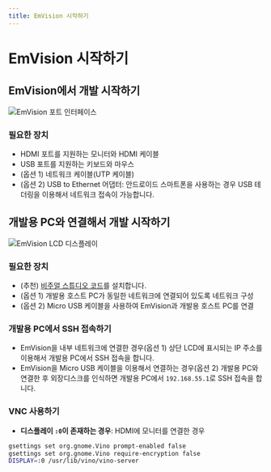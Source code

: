 ```yaml
---
title: EmVision 시작하기
---
```


# EmVision 시작하기

## EmVision에서 개발 시작하기

![EmVision 포트 인터페이스](./images/EmVision_Interface.png)

### 필요한 장치

- HDMI 포트를 지원하는 모니터와 HDMI 케이블
- USB 포트를 지원하는 키보드와 마우스
- (옵션 1) 네트워크 케이블(UTP 케이블)
- (옵션 2) USB to Ethernet 어댑터: 안드로이드 스마트폰을 사용하는 경우 USB 테더링을 이용해서 네트워크 접속이 가능합니다.

## 개발용 PC와 연결해서 개발 시작하기

![EmVision LCD 디스플레이](./images/EmVision_LCD.png)

### 필요한 장치

- (추천) [비주얼 스튜디오 코드](https://code.visualstudio.com/)를 설치합니다.
- (옵션 1) 개발용 호스트 PC가 동일한 네트워크에 연결되어 있도록 네트워크 구성
- (옵션 2) Micro USB 케이블을 사용하여 EmVision과 개발용 호스트 PC를 연결

### 개발용 PC에서 SSH 접속하기

- EmVision을 내부 네트워크에 연결한 경우(옵션 1) 상단 LCD에 표시되는 IP 주소를 이용해서 개발용 PC에서 SSH 접속을 합니다.
- EmVision을 Micro USB 케이블을 이용해서 연결하는 경우(옵션 2) 개발용 PC와 연결한 후 외장디스크를 인식하면 개발용 PC에서 `192.168.55.1`로 SSH 접속을 합니다.

### VNC 사용하기

- **디스플레이 `:0`이 존재하는 경우**: HDMI에 모니터를 연결한 경우

```bash
gsettings set org.gnome.Vino prompt-enabled false
gsettings set org.gnome.Vino require-encryption false
DISPLAY=:0 /usr/lib/vino/vino-server
```
